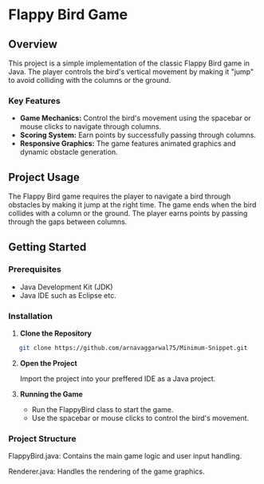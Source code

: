 # Flappy Bird Game

## Overview

This project is a simple implementation of the classic Flappy Bird game in Java. The player controls the bird's vertical movement by making it "jump" to avoid colliding with the columns or the ground.

### Key Features

- **Game Mechanics:** Control the bird's movement using the spacebar or mouse clicks to navigate through columns.
- **Scoring System:** Earn points by successfully passing through columns.
- **Responsive Graphics:** The game features animated graphics and dynamic obstacle generation.

## Project Usage

The Flappy Bird game requires the player to navigate a bird through obstacles by making it jump at the right time. The game ends when the bird collides with a column or the ground. The player earns points by passing through the gaps between columns.

## Getting Started

### Prerequisites

- Java Development Kit (JDK)
- Java IDE such as Eclipse etc.

### Installation

1. **Clone the Repository**

```bash
   git clone https://github.com/arnavaggarwal75/Minimum-Snippet.git
```
2. **Open the Project**

    Import the project into your preffered IDE as a Java project.

2. **Running the Game**

   - Run the FlappyBird class to start the game.
   - Use the spacebar or mouse clicks to control the bird's movement.


### Project Structure
FlappyBird.java: Contains the main game logic and user input handling.

Renderer.java: Handles the rendering of the game graphics.